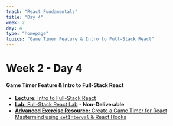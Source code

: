 ```yaml
---
track: "React Fundamentals"
title: "Day 4"
week: 2
day: 4
type: "homepage"
topics: "Game Timer Feature & Intro to Full-Stack React"
---
```



# Week 2 - Day 4

#### Game Timer Feature & Intro to Full-Stack React
<!-- - **Walk-through resource:** Create a Game Timer using `setInterval` & React Hooks
- **Lecture:** Intro to Full-Stack React
- **Lab:** Full-Stack React Lab -->
- [**Lecture:** Intro to Full-Stack React](/react-fundamentals/week-2/day-4/lecture-materials/full-stack-react)
- [**Lab:** Full-Stack React Lab](/react-fundamentals/week-2/day-4/labs/full-stack-react-lab) - **Non-Deliverable**
- [**Advanced Exercise Resource:** Create a Game Timer for React Mastermind using `setInterval` & React Hooks](/react-fundamentals/week-2/day-4/lecture-materials/gametimer-feature-advanced-exercise/)


